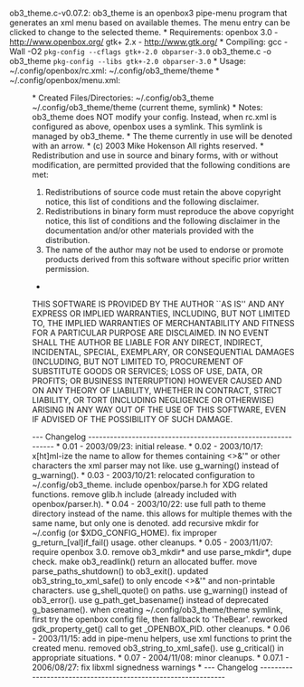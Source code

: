 
ob3_theme.c-v0.07.2:
  ob3_theme is an openbox3 pipe-menu program that generates an xml menu
  based on available themes. The menu entry can be clicked to change to
  the selected theme.
 *
Requirements:
  openbox 3.0    - http://www.openbox.org/
  gtk+ 2.x       - http://www.gtk.org/
 *
Compiling:
  gcc -Wall -O2 `pkg-config --cflags gtk+-2.0 obparser-3.0` ob3_theme.c -o \
      ob3_theme `pkg-config --libs gtk+-2.0 obparser-3.0`
 *
Usage:
  ~/.config/openbox/rc.xml:
    <theme>
      <name>~/.config/ob3_theme/theme</name>
    </theme>
 *
  ~/.config/openbox/menu.xml:
    <menu id="ob3_theme" label="Themes" execute="ob3_theme" />
 *
Created Files/Directories:
  ~/.config/ob3_theme
  ~/.config/ob3_theme/theme   (current theme, symlink)
 *
Notes:
  ob3_theme does NOT modify your config. Instead, when rc.xml is configured
  as above, openbox uses a symlink. This symlink is managed by ob3_theme.
 *
  The theme currently in use will be denoted with an arrow.
 *
(c) 2003 Mike Hokenson <logan at dct dot com>
All rights reserved.
 *
Redistribution and use in source and binary forms, with or without
modification, are permitted provided that the following conditions
are met:

1. Redistributions of source code must retain the above copyright
   notice, this list of conditions and the following disclaimer.
2. Redistributions in binary form must reproduce the above copyright
   notice, this list of conditions and the following disclaimer in the
   documentation and/or other materials provided with the distribution.
3. The name of the author may not be used to endorse or promote products
   derived from this software without specific prior written permission.
 *
THIS SOFTWARE IS PROVIDED BY THE AUTHOR ``AS IS'' AND ANY EXPRESS OR
IMPLIED WARRANTIES, INCLUDING, BUT NOT LIMITED TO, THE IMPLIED WARRANTIES
OF MERCHANTABILITY AND FITNESS FOR A PARTICULAR PURPOSE ARE DISCLAIMED.
IN NO EVENT SHALL THE AUTHOR BE LIABLE FOR ANY DIRECT, INDIRECT,
INCIDENTAL, SPECIAL, EXEMPLARY, OR CONSEQUENTIAL DAMAGES (INCLUDING, BUT
NOT LIMITED TO, PROCUREMENT OF SUBSTITUTE GOODS OR SERVICES; LOSS OF USE,
DATA, OR PROFITS; OR BUSINESS INTERRUPTION) HOWEVER CAUSED AND ON ANY
THEORY OF LIABILITY, WHETHER IN CONTRACT, STRICT LIABILITY, OR TORT
(INCLUDING NEGLIGENCE OR OTHERWISE) ARISING IN ANY WAY OUT OF THE USE OF
THIS SOFTWARE, EVEN IF ADVISED OF THE POSSIBILITY OF SUCH DAMAGE.



--- Changelog --------------------------------------------------------------
 *
 0.01 - 2003/09/23:
   initial release.
 *
 0.02 - 2003/10/17:
   x[ht]ml-ize the name to allow for themes containing <>&'" or other
     characters the xml parser may not like.
   use g_warning() instead of g_warning().
 *
 0.03 - 2003/10/21:
   relocated configuration to ~/.config/ob3_theme.
   include openbox/parse.h for XDG related functions.
   remove glib.h include (already included with openbox/parser.h).
 *
 0.04 - 2003/10/22:
   use full path to theme directory instead of the name. this allows for
     multiple themes with the same name, but only one is denoted.
   add recursive mkdir for ~/.config (or $XDG_CONFIG_HOME).
   fix improper g_return_[val]if_fail() usage.
   other cleanups.
 *
 0.05 - 2003/11/07:
   require openbox 3.0. remove ob3_mkdir* and use parse_mkdir*, dupe check.
   make ob3_readlink() return an allocated buffer.
   move parse_paths_shutdown() to ob3_exit().
   updated ob3_string_to_xml_safe() to only encode <>&'" and non-printable
     characters.
   use g_shell_quote() on paths.
   use g_warning() instead of ob3_error().
   use g_path_get_basename() instead of deprecated g_basename().
   when creating ~/.config/ob3_theme/theme symlink, first try the openbox
     config file, then fallback to 'TheBear'.
   reworked gdk_property_get() call to get _OPENBOX_PID.
   other cleanups.
 *
 0.06 - 2003/11/15:
   add in pipe-menu helpers, use xml functions to print the created menu.
     removed ob3_string_to_xml_safe().
   use g_critical() in appropriate situations.
 *
 0.07 - 2004/11/08:
   minor cleanups.
 *
 0.07.1 - 2006/08/27:
   fix libxml signedness warnings
 *
--- Changelog --------------------------------------------------------------

